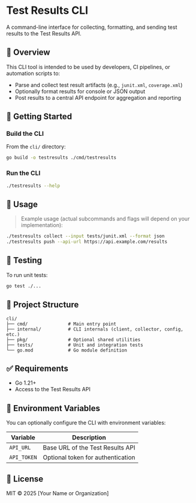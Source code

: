 # Test Results CLI

A command-line interface for collecting, formatting, and sending test results to the Test Results API.

## 📆 Overview

This CLI tool is intended to be used by developers, CI pipelines, or automation scripts to:

* Parse and collect test result artifacts (e.g., `junit.xml`, `coverage.xml`)
* Optionally format results for console or JSON output
* Post results to a central API endpoint for aggregation and reporting

## 🚀 Getting Started

### Build the CLI

From the `cli/` directory:

```bash
go build -o testresults ./cmd/testresults
```

### Run the CLI

```bash
./testresults --help
```

## 🔧 Usage

> Example usage (actual subcommands and flags will depend on your implementation):

```bash
./testresults collect --input tests/junit.xml --format json
./testresults push --api-url https://api.example.com/results
```

## 🧪 Testing

To run unit tests:

```bash
go test ./...
```

## 📁 Project Structure

```
cli/
├── cmd/               # Main entry point
├── internal/          # CLI internals (client, collector, config, etc.)
├── pkg/               # Optional shared utilities
├── tests/             # Unit and integration tests
└── go.mod             # Go module definition
```

## ✅ Requirements

* Go 1.21+
* Access to the Test Results API

## 🔐 Environment Variables

You can optionally configure the CLI with environment variables:

| Variable    | Description                       |
| ----------- | --------------------------------- |
| `API_URL`   | Base URL of the Test Results API  |
| `API_TOKEN` | Optional token for authentication |

## 📄 License

MIT © 2025 \[Your Name or Organization]
